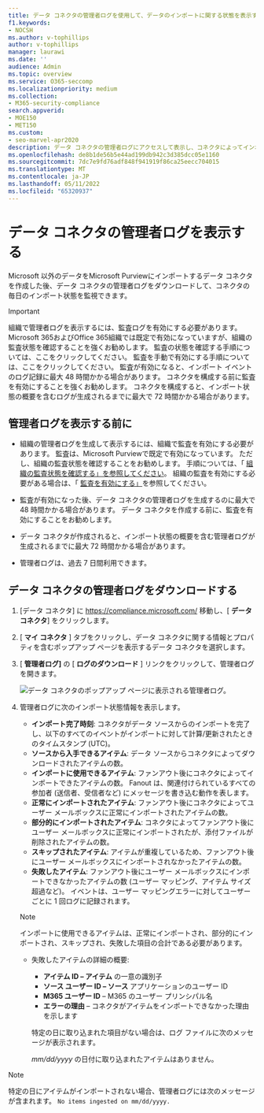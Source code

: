 ```yaml
---
title: データ コネクタの管理者ログを使用して、データのインポートに関する状態を表示する
f1.keywords:
- NOCSH
ms.author: v-tophillips
author: v-tophillips
manager: laurawi
ms.date: ''
audience: Admin
ms.topic: overview
ms.service: O365-seccomp
ms.localizationpriority: medium
ms.collection:
- M365-security-compliance
search.appverid:
- MOE150
- MET150
ms.custom:
- seo-marvel-apr2020
description: データ コネクタの管理者ログにアクセスして表示し、コネクタによってインポートされたデータの状態情報を取得する方法について説明します。
ms.openlocfilehash: de8b1de56b5e44ad199db942c3d385dcc05e1160
ms.sourcegitcommit: 7dc7e9fd76adf848f941919f86ca25eecc704015
ms.translationtype: MT
ms.contentlocale: ja-JP
ms.lasthandoff: 05/11/2022
ms.locfileid: "65320937"
---
```

# <a name="view-admin-logs-for-data-connectors"></a>データ コネクタの管理者ログを表示する

Microsoft 以外のデータをMicrosoft Purviewにインポートするデータ コネクタを作成した後、データ コネクタの管理者ログをダウンロードして、コネクタの毎日のインポート状態を監視できます。

> [!IMPORTANT]
> 組織で管理者ログを表示するには、監査ログを有効にする必要があります。 Microsoft 365およびOffice 365組織では既定で有効になっていますが、組織の監査状態を確認することを強くお勧めします。 監査の状態を確認する手順については、ここをクリックしてください。 監査を手動で有効にする手順については、ここをクリックしてください。 監査が有効になると、インポート イベントのログ記録に最大 48 時間かかる場合があります。 コネクタを構成する前に監査を有効にすることを強くお勧めします。 コネクタを構成すると、インポート状態の概要を含むログが生成されるまでに最大で 72 時間かかる場合があります。

## <a name="before-you-view-admin-logs"></a>管理者ログを表示する前に

- 組織の管理者ログを生成して表示するには、組織で監査を有効にする必要があります。 監査は、Microsoft Purviewで既定で有効になっています。 ただし、組織の監査状態を確認することをお勧めします。 手順については、「 [組織の監査状態を確認する」を参照してください](turn-audit-log-search-on-or-off.md#verify-the-auditing-status-for-your-organization)。 組織の監査を有効にする必要がある場合は、「 [監査を有効にする」](turn-audit-log-search-on-or-off.md#turn-on-auditing)を参照してください。

- 監査が有効になった後、データ コネクタの管理者ログを生成するのに最大で 48 時間かかる場合があります。 データ コネクタを作成する前に、監査を有効にすることをお勧めします。

- データ コネクタが作成されると、インポート状態の概要を含む管理者ログが生成されるまでに最大 72 時間かかる場合があります。

- 管理者ログは、過去 7 日間利用できます。

## <a name="download-admin-logs-for-data-connectors"></a>データ コネクタの管理者ログをダウンロードする

1. [データ コネクタ] に <https://compliance.microsoft.com/> 移動し、[ **データ コネクタ**] をクリックします。

2. [ **マイ コネクタ** ] タブをクリックし、データ コネクタに関する情報とプロパティを含むポップアップ ページを表示するデータ コネクタを選択します。

3. [ **管理者ログ]** の [ **ログのダウンロード** ] リンクをクリックして、管理者ログを開きます。

   ![データ コネクタのポップアップ ページに表示される管理者ログ。](..\media\Data-connector-admin-logs1.png)

4. 管理者ログに次のインポート状態情報を表示します。

    - **インポート完了時刻**: コネクタがデータ ソースからのインポートを完了し、以下のすべてのイベントがインポートに対して計算/更新されたときのタイムスタンプ (UTC)。
    - **ソースから入手できるアイテム**: データ ソースからコネクタによってダウンロードされたアイテムの数。
    - **インポートに使用できるアイテム**: ファンアウト後にコネクタによってインポートできたアイテムの数。 Fanout は、関連付けられているすべての参加者 (送信者、受信者など) にメッセージを書き込む動作を表します。
    - **正常にインポートされたアイテム**: ファンアウト後にコネクタによってユーザー メールボックスに正常にインポートされたアイテムの数。
    - **部分的にインポートされたアイテム**: コネクタによってファンアウト後にユーザー メールボックスに正常にインポートされたが、添付ファイルが削除されたアイテムの数。
    - **スキップされたアイテム**: アイテムが重複しているため、ファンアウト後にユーザー メールボックスにインポートされなかったアイテムの数。
    - **失敗したアイテム**: ファンアウト後にユーザー メールボックスにインポートできなかったアイテムの数 (ユーザー マッピング、アイテム サイズ超過など)。 イベントは、ユーザー マッピングエラーに対してユーザーごとに 1 回ログに記録されます。

    > [!NOTE]
    > インポートに使用できるアイテムは、正常にインポートされ、部分的にインポートされ、スキップされ、失敗した項目の合計である必要があります。

    - 失敗したアイテムの詳細の概要:
      - **アイテム ID – アイテム** の一意の識別子
      - **ソース ユーザー ID – ソース** アプリケーションのユーザー ID
      - **M365 ユーザー ID** – M365 のユーザー プリンシパル名
      - **エラーの理由** – コネクタがアイテムをインポートできなかった理由を示します

      特定の日に取り込まれた項目がない場合は、ログ ファイルに次のメッセージが表示されます。

      *mm/dd/yyyy* の日付に取り込まれたアイテムはありません。

> [!NOTE]
> 特定の日にアイテムがインポートされない場合、管理者ログには次のメッセージが含まれます。 `No items ingested on mm/dd/yyyy.`
